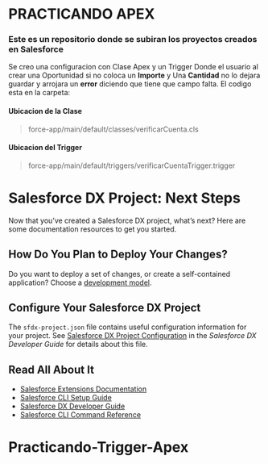 # PRACTICANDO APEX
### Este es un repositorio donde se subiran los proyectos creados en Salesforce 
Se creo una configuracion con Clase Apex y un Trigger Donde el usuario al crear una Oportunidad si no coloca un <strong>Importe</strong> y Una <strong>Cantidad</strong> no lo dejara guardar y arrojara un <strong>error</strong> diciendo que tiene que campo falta.
El codigo esta en la carpeta: 
#### Ubicacion de la Clase
> force-app/main/default/classes/verificarCuenta.cls
#### Ubicacion del Trigger
> force-app/main/default/triggers/verificarCuentaTrigger.trigger
# Salesforce DX Project: Next Steps

Now that you’ve created a Salesforce DX project, what’s next? Here are some documentation resources to get you started.

## How Do You Plan to Deploy Your Changes?

Do you want to deploy a set of changes, or create a self-contained application? Choose a [development model](https://developer.salesforce.com/tools/vscode/en/user-guide/development-models).

## Configure Your Salesforce DX Project

The `sfdx-project.json` file contains useful configuration information for your project. See [Salesforce DX Project Configuration](https://developer.salesforce.com/docs/atlas.en-us.sfdx_dev.meta/sfdx_dev/sfdx_dev_ws_config.htm) in the _Salesforce DX Developer Guide_ for details about this file.

## Read All About It

- [Salesforce Extensions Documentation](https://developer.salesforce.com/tools/vscode/)
- [Salesforce CLI Setup Guide](https://developer.salesforce.com/docs/atlas.en-us.sfdx_setup.meta/sfdx_setup/sfdx_setup_intro.htm)
- [Salesforce DX Developer Guide](https://developer.salesforce.com/docs/atlas.en-us.sfdx_dev.meta/sfdx_dev/sfdx_dev_intro.htm)
- [Salesforce CLI Command Reference](https://developer.salesforce.com/docs/atlas.en-us.sfdx_cli_reference.meta/sfdx_cli_reference/cli_reference.htm)
# Practicando-Trigger-Apex
